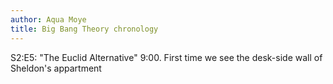 ```yaml
---
author: Aqua Moye
title: Big Bang Theory chronology
---
```

S2:E5: "The Euclid Alternative" 9:00. First time we see the desk-side wall of Sheldon's appartment

